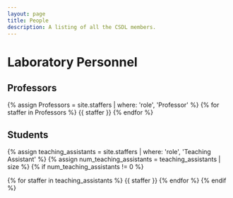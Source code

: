```yaml
---
layout: page
title: People
description: A listing of all the CSDL members.
---
```


# Laboratory Personnel

## Professors

{% assign Professors = site.staffers | where: 'role', 'Professor' %}
{% for staffer in Professors %}
{{ staffer }}
{% endfor %}

## Students

{% assign teaching_assistants = site.staffers | where: 'role', 'Teaching Assistant' %}
{% assign num_teaching_assistants = teaching_assistants | size %}
{% if num_teaching_assistants != 0 %}

{% for staffer in teaching_assistants %}
{{ staffer }}
{% endfor %}
{% endif %}
